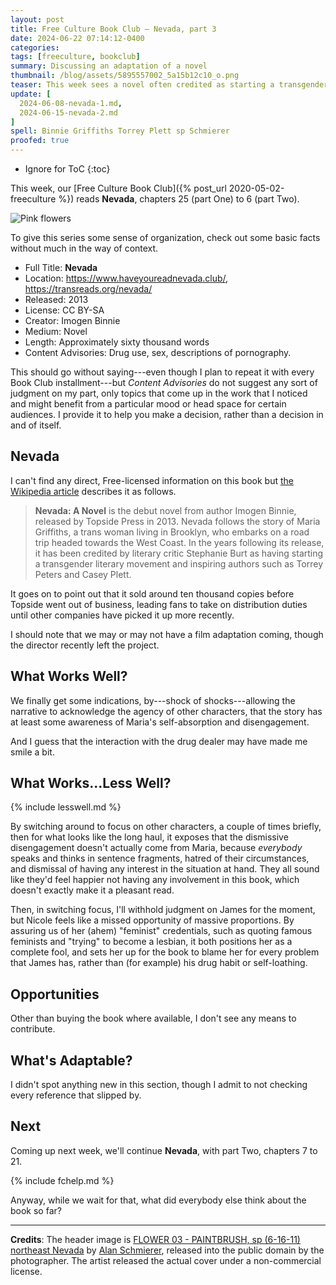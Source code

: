 ```yaml
---
layout: post
title: Free Culture Book Club — Nevada, part 3
date: 2024-06-22 07:14:12-0400
categories:
tags: [freeculture, bookclub]
summary: Discussing an adaptation of a novel
thumbnail: /blog/assets/5895557002_5a15b12c10_o.png
teaser: This week sees a novel often credited as starting a transgender literary movement.
update: [
  2024-06-08-nevada-1.md,
  2024-06-15-nevada-2.md
]
spell: Binnie Griffiths Torrey Plett sp Schmierer
proofed: true
---
```


* Ignore for ToC
{:toc}

This week, our [Free Culture Book Club]({% post_url 2020-05-02-freeculture %}) reads **Nevada**, chapters 25 (part One) to 6 (part Two).

![Pink flowers](/blog/assets/5895557002_5a15b12c10_o.png "If this looks like a placeholder image...well, you've probably made worse assessments.")

To give this series some sense of organization, check out some basic facts without much in the way of context.

 * Full Title:  **Nevada**
 * Location:  <https://www.haveyoureadnevada.club/>, <https://transreads.org/nevada/>
 * Released:  2013
 * License:  CC BY-SA
 * Creator:  Imogen Binnie
 * Medium:  Novel
 * Length:  Approximately sixty thousand words
 * Content Advisories:  Drug use, sex, descriptions of pornography.

This should go without saying---even though I plan to repeat it with every Book Club installment---but *Content Advisories* do not suggest any sort of judgment on my part, only topics that come up in the work that I noticed and might benefit from a particular mood or head space for certain audiences.  I provide it to help you make a decision, rather than a decision in and of itself.

## Nevada

I can't find any direct, Free-licensed information on this book but [the Wikipedia article](https://en.wikipedia.org/wiki/Nevada_%28Binnie_novel%29) describes it as follows.

 > **Nevada: A Novel** is the debut novel from author Imogen Binnie, released by Topside Press in 2013. Nevada follows the story of Maria Griffiths, a trans woman living in Brooklyn, who embarks on a road trip headed towards the West Coast. In the years following its release, it has been credited by literary critic Stephanie Burt as having starting a transgender literary movement and inspiring authors such as Torrey Peters and Casey Plett.

It goes on to point out that it sold around ten thousand copies before Topside went out of business, leading fans to take on distribution duties until other companies have picked it up more recently.

I should note that we may or may not have a film adaptation coming, though the director recently left the project.

## What Works Well?

We finally get some indications, by---shock of shocks---allowing the narrative to acknowledge the agency of other characters, that the story has at least some awareness of Maria's self-absorption and disengagement.

And I guess that the interaction with the drug dealer may have made me smile a bit.

## What Works...Less Well?

{% include lesswell.md %}

By switching around to focus on other characters, a couple of times briefly, then for what looks like the long haul, it exposes that the dismissive disengagement doesn't actually come from Maria, because *everybody* speaks and thinks in sentence fragments, hatred of their circumstances, and dismissal of having any interest in the situation at hand.  They all sound like they'd feel happier not having any involvement in this book, which doesn't exactly make it a pleasant read.

Then, in switching focus, I'll withhold judgment on James for the moment, but Nicole feels like a missed opportunity of massive proportions.  By assuring us of her (ahem) "feminist" credentials, such as quoting famous feminists and "trying" to become a lesbian, it both positions her as a complete fool, and sets her up for the book to blame her for every problem that James has, rather than (for example) his drug habit or self-loathing.

## Opportunities

Other than buying the book where available, I don't see any means to contribute.

## What's Adaptable?

I didn't spot anything new in this section, though I admit to not checking every reference that slipped by.

## Next

Coming up next week, we'll continue **Nevada**, with part Two, chapters 7 to 21.

{% include fchelp.md %}

Anyway, while we wait for that, what did everybody else think about the book so far?

* * *

**Credits**:  The header image is [FLOWER 03 - PAINTBRUSH, sp (6-16-11) northeast Nevada](https://www.flickr.com/photos/8101022@N05/5895557002) by [Alan Schmierer](https://www.flickr.com/photos/sloalan/), released into the public domain by the photographer.  The artist released the actual cover under a non-commercial license.

